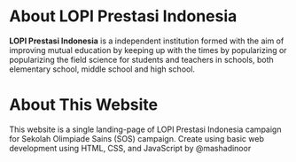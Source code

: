 # About LOPI Prestasi Indonesia
<b>LOPI Prestasi Indonesia</b> is a independent institution formed with the aim of improving mutual education by keeping up with the times by popularizing or popularizing the field science for students and teachers in schools, both elementary school, middle school and high school.

# About This Website
This website is a single landing-page of LOPI Prestasi Indonesia campaign for Sekolah Olimpiade Sains (SOS) campaign. Create using basic web development using HTML, CSS, and JavaScript by @mashadinoor 

